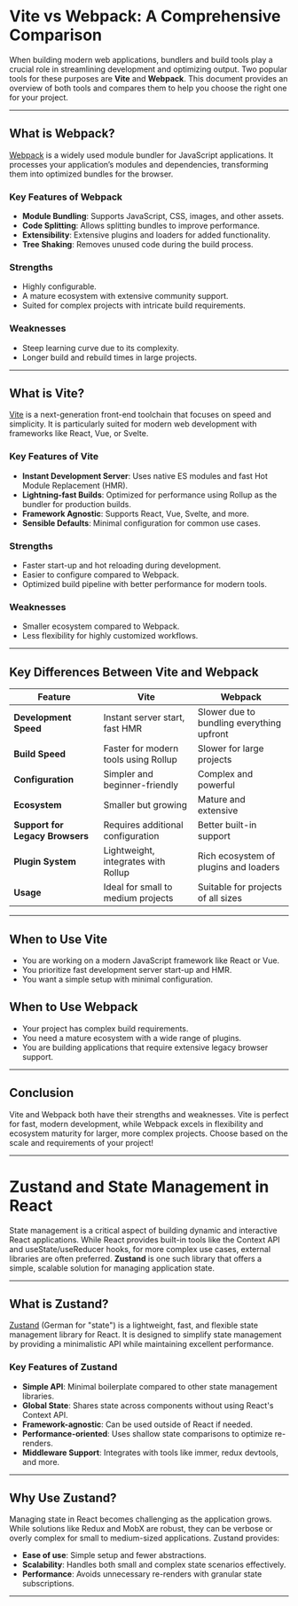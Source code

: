 # Vite vs Webpack: A Comprehensive Comparison

When building modern web applications, bundlers and build tools play a crucial role in streamlining development and optimizing output. Two popular tools for these purposes are **Vite** and **Webpack**. This document provides an overview of both tools and compares them to help you choose the right one for your project.

---

## What is Webpack?

[Webpack](https://webpack.js.org/) is a widely used module bundler for JavaScript applications. It processes your application’s modules and dependencies, transforming them into optimized bundles for the browser.

### Key Features of Webpack
- **Module Bundling**: Supports JavaScript, CSS, images, and other assets.
- **Code Splitting**: Allows splitting bundles to improve performance.
- **Extensibility**: Extensive plugins and loaders for added functionality.
- **Tree Shaking**: Removes unused code during the build process.

### Strengths
- Highly configurable.
- A mature ecosystem with extensive community support.
- Suited for complex projects with intricate build requirements.

### Weaknesses
- Steep learning curve due to its complexity.
- Longer build and rebuild times in large projects.

---

## What is Vite?

[Vite](https://vitejs.dev/) is a next-generation front-end toolchain that focuses on speed and simplicity. It is particularly suited for modern web development with frameworks like React, Vue, or Svelte.

### Key Features of Vite
- **Instant Development Server**: Uses native ES modules and fast Hot Module Replacement (HMR).
- **Lightning-fast Builds**: Optimized for performance using Rollup as the bundler for production builds.
- **Framework Agnostic**: Supports React, Vue, Svelte, and more.
- **Sensible Defaults**: Minimal configuration for common use cases.

### Strengths
- Faster start-up and hot reloading during development.
- Easier to configure compared to Webpack.
- Optimized build pipeline with better performance for modern tools.

### Weaknesses
- Smaller ecosystem compared to Webpack.
- Less flexibility for highly customized workflows.

---

## Key Differences Between Vite and Webpack

| Feature                     | Vite                                   | Webpack                                |
|-----------------------------|----------------------------------------|----------------------------------------|
| **Development Speed**       | Instant server start, fast HMR         | Slower due to bundling everything upfront |
| **Build Speed**             | Faster for modern tools using Rollup   | Slower for large projects              |
| **Configuration**           | Simpler and beginner-friendly          | Complex and powerful                   |
| **Ecosystem**               | Smaller but growing                    | Mature and extensive                   |
| **Support for Legacy Browsers** | Requires additional configuration     | Better built-in support                |
| **Plugin System**           | Lightweight, integrates with Rollup    | Rich ecosystem of plugins and loaders |
| **Usage**                   | Ideal for small to medium projects     | Suitable for projects of all sizes     |

---

## When to Use Vite

- You are working on a modern JavaScript framework like React or Vue.
- You prioritize fast development server start-up and HMR.
- You want a simple setup with minimal configuration.

## When to Use Webpack

- Your project has complex build requirements.
- You need a mature ecosystem with a wide range of plugins.
- You are building applications that require extensive legacy browser support.

---

## Conclusion

Vite and Webpack both have their strengths and weaknesses. Vite is perfect for fast, modern development, while Webpack excels in flexibility and ecosystem maturity for larger, more complex projects. Choose based on the scale and requirements of your project!

---

# Zustand and State Management in React

State management is a critical aspect of building dynamic and interactive React applications. While React provides built-in tools like the Context API and useState/useReducer hooks, for more complex use cases, external libraries are often preferred. **Zustand** is one such library that offers a simple, scalable solution for managing application state.

---

## What is Zustand?

[Zustand](https://zustand-demo.pmnd.rs/) (German for "state") is a lightweight, fast, and flexible state management library for React. It is designed to simplify state management by providing a minimalistic API while maintaining excellent performance.

### Key Features of Zustand
- **Simple API**: Minimal boilerplate compared to other state management libraries.
- **Global State**: Shares state across components without using React's Context API.
- **Framework-agnostic**: Can be used outside of React if needed.
- **Performance-oriented**: Uses shallow state comparisons to optimize re-renders.
- **Middleware Support**: Integrates with tools like immer, redux devtools, and more.

---

## Why Use Zustand?

Managing state in React becomes challenging as the application grows. While solutions like Redux and MobX are robust, they can be verbose or overly complex for small to medium-sized applications. Zustand provides:
- **Ease of use**: Simple setup and fewer abstractions.
- **Scalability**: Handles both small and complex state scenarios effectively.
- **Performance**: Avoids unnecessary re-renders with granular state subscriptions.

---


